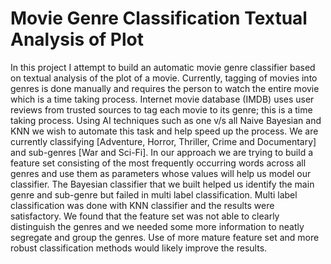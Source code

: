 Movie Genre Classification Textual Analysis of Plot
==============
In this project I attempt to build an automatic movie genre classifier based on textual analysis of the plot of a movie. Currently, tagging of movies into genres is done manually and requires the person to watch the entire movie which is a time taking process. Internet movie database (IMDB) uses user reviews from trusted sources to tag each movie to its genre; this is a time taking process. Using AI techniques such as one v/s all Naive Bayesian and KNN we wish to automate this task and help speed up the process.  We are currently classifying [Adventure, Horror, Thriller, Crime and Documentary] and sub-genres [War and Sci-Fi]. In our approach we are trying to build a feature set consisting of the most frequently occurring words across all genres and use them as parameters whose values will help us model our classifier.  The Bayesian classifier that we built helped us identify the main genre and sub-genre but failed in multi label classification. Multi label classification was done with KNN classifier and  the results were satisfactory. We found that the feature set was not able to clearly distinguish the genres and we needed some more information to neatly segregate and group the genres. Use of more mature feature set and more robust classification methods would likely improve the results. 
